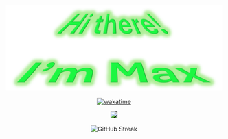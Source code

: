 ![header](./Header.png)

<div align="center">

[![wakatime](https://wakatime.com/badge/user/411707cc-e652-41a0-81f7-5b5255d892a6.svg)](https://wakatime.com/@Hax)

<a href="https://spotify-github-profile.kittinanx.com/api/view?uid=11150582328&redirect=true">
<img src="https://spotify-github-profile.kittinanx.com/api/view?uid=11150582328&cover_image=true&theme=novatorem&show_offline=true&background_color=121212&interchange=false&bar_color=53b14f" style="background-color: #141414"/>
</a>

![GitHub Streak](https://github-readme-streak-stats-six-plum.vercel.app/?user=Schlauer-Hax&theme=dark)

</div>
